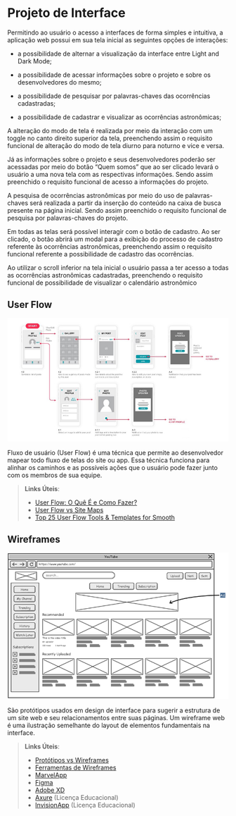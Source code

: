
# Projeto de Interface

Permitindo ao usuário o acesso a interfaces de forma simples e intuitiva, a aplicação web possui em sua tela inicial as seguintes opções de interações:

-   a possibilidade de alternar a visualização da interface entre  Light and Dark Mode;
    
-   a possibilidade de acessar informações sobre o projeto e sobre os desenvolvedores do mesmo;
    
-   a possibilidade de pesquisar por palavras-chaves das ocorrências cadastradas;
    
-   a possibilidade de cadastrar e visualizar as ocorrências astronômicas;
    
A alteração do modo de tela é realizada por meio da interação com um toggle no canto direito superior da tela, preenchendo assim o requisito funcional de alteração do modo de tela diurno para noturno e vice e versa.

Já as informações sobre o projeto e seus desenvolvedores poderão ser acessadas por meio do botão “Quem somos” que ao ser clicado levará o usuário a uma nova tela com as respectivas informações. Sendo assim preenchido o requisito funcional de acesso a informações do projeto.

A pesquisa de ocorrências astronômicas por meio do uso de palavras-chaves será realizada a partir da inserção do conteúdo na caixa de busca presente na página inicial. Sendo assim preenchido o requisito funcional de pesquisa por palavras-chaves do projeto.

Em todas as telas será possível interagir com o botão de cadastro. Ao ser clicado, o botão abrirá um modal para a exibição do processo de cadastro referente às ocorrências astronômicas, preenchendo assim o requisito funcional referente a possibilidade de cadastro das ocorrências.

Ao utilizar o scroll inferior na tela inicial o usuário passa a ter acesso a todas as ocorrências astronômicas cadastradas, preenchendo o requisito funcional de possibilidade de visualizar o calendário astronômico


## User Flow

![Exemplo de UserFlow](img/userflow.jpg)

Fluxo de usuário (User Flow) é uma técnica que permite ao desenvolvedor mapear todo fluxo de telas do site ou app. Essa técnica funciona para alinhar os caminhos e as possíveis ações que o usuário pode fazer junto com os membros de sua equipe.

> **Links Úteis**:
> - [User Flow: O Quê É e Como Fazer?](https://medium.com/7bits/fluxo-de-usu%C3%A1rio-user-flow-o-que-%C3%A9-como-fazer-79d965872534)
> - [User Flow vs Site Maps](http://designr.com.br/sitemap-e-user-flow-quais-as-diferencas-e-quando-usar-cada-um/)
> - [Top 25 User Flow Tools & Templates for Smooth](https://www.mockplus.com/blog/post/user-flow-tools)


## Wireframes

![Exemplo de Wireframe](img/wireframe-example.png)

São protótipos usados em design de interface para sugerir a estrutura de um site web e seu relacionamentos entre suas páginas. Um wireframe web é uma ilustração semelhante do layout de elementos fundamentais na interface.
 
> **Links Úteis**:
> - [Protótipos vs Wireframes](https://www.nngroup.com/videos/prototypes-vs-wireframes-ux-projects/)
> - [Ferramentas de Wireframes](https://rockcontent.com/blog/wireframes/)
> - [MarvelApp](https://marvelapp.com/developers/documentation/tutorials/)
> - [Figma](https://www.figma.com/)
> - [Adobe XD](https://www.adobe.com/br/products/xd.html#scroll)
> - [Axure](https://www.axure.com/edu) (Licença Educacional)
> - [InvisionApp](https://www.invisionapp.com/) (Licença Educacional)
